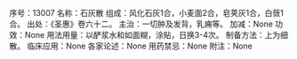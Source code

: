 序号：13007
名称：石灰散
组成：风化石灰1合，小麦面2合，皂荚灰1合，白蔹1合。
出处：《圣惠》卷六十二。
主治：一切肿及发背，乳痈等。
加减：None
功效：None
用法用量：以酽浆水和如面糊，涂贴，日换3-4次。
制备方法：上为细散。
临床应用：None
各家论述：None
用药禁忌：None
附注：None
